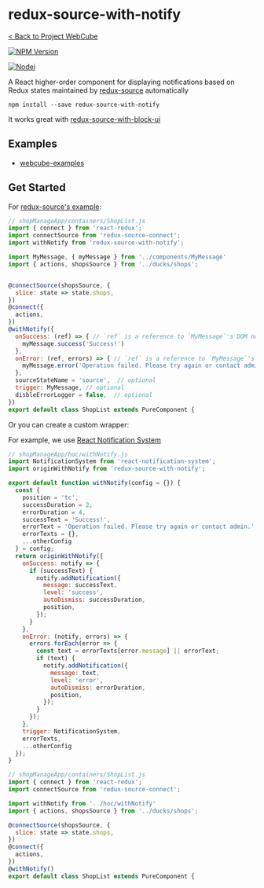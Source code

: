 # redux-source-with-notify

[< Back to Project WebCube](https://github.com/dexteryy/Project-WebCube/)

[![NPM Version][npm-image]][npm-url]
<!-- [![Build Status][travis-image]][travis-url]
[![Dependencies Status][dep-image]][dep-url] -->

[![Nodei][nodei-image]][npm-url]

[npm-image]: https://img.shields.io/npm/v/redux-source-with-notify.svg
[nodei-image]: https://nodei.co/npm/redux-source-with-notify.png?downloads=true
[npm-url]: https://npmjs.org/package/redux-source-with-notify
<!--
[travis-image]: https://img.shields.io/travis/dexteryy/redux-source-with-notify/master.svg
[travis-url]: https://travis-ci.org/dexteryy/redux-source-with-notify
[dep-image]: https://david-dm.org/dexteryy/redux-source-with-notify.svg
[dep-url]: https://david-dm.org/dexteryy/redux-source-with-notify
-->

A React higher-order component for displaying notifications based on Redux states maintained by [redux-source](https://github.com/dexteryy/Project-WebCube/tree/master/packages/redux-source) automatically

```
npm install --save redux-source-with-notify
```

It works great with [redux-source-with-block-ui](https://github.com/dexteryy/Project-WebCube/tree/master/packages/redux-source-with-block-ui)

## Examples

* [webcube-examples](../examples/webcube-examples)

## Get Started

For [redux-source's example](https://github.com/dexteryy/Project-WebCube/tree/master/packages/redux-source#get-started):

```js
// shopManageApp/containers/ShopList.js
import { connect } from 'react-redux';
import connectSource from 'redux-source-connect';
import withNotify from 'redux-source-with-notify';

import MyMessage, { myMessage } from '../components/MyMessage'
import { actions, shopsSource } from '../ducks/shops';


@connectSource(shopsSource, {
  slice: state => state.shops,
})
@connect({
  actions,
})
@withNotify({
  onSuccess: (ref) => { // `ref` is a reference to `MyMessage`'s DOM node
    myMessage.success('Success!')
  },
  onError: (ref, errors) => { // `ref` is a reference to `MyMessage`'s DOM node
    myMessage.error('Operation failed. Please try again or contact admin.')
  },
  sourceStateName = 'source',  // optional
  trigger: MyMessage, // optional
  disbleErrorLogger = false,  // optional
})
export default class ShopList extends PureComponent {
```

Or you can create a custom wrapper:

For example, we use [React Notification System](http://igorprado.com/react-notification-system/)

```js
// shopManageApp/hoc/withNotify.js
import NotificationSystem from 'react-notification-system';
import originWithNotify from 'redux-source-with-notify';

export default function withNotify(config = {}) {
  const {
    position = 'tc',
    successDuration = 2,
    errorDuration = 4,
    successText = 'Success!',
    errorText = 'Operation failed. Please try again or contact admin.',
    errorTexts = {},
    ...otherConfig
  } = config;
  return originWithNotify({
    onSuccess: notify => {
      if (successText) {
        notify.addNotification({
          message: successText,
          level: 'success',
          autoDismiss: successDuration,
          position,
        });
      }
    },
    onError: (notify, errors) => {
      errors.forEach(error => {
        const text = errorTexts[error.message] || errorText;
        if (text) {
          notify.addNotification({
            message: text,
            level: 'error',
            autoDismiss: errorDuration,
            position,
          });
        }
      });
    },
    trigger: NotificationSystem,
    errorTexts,
    ...otherConfig
  });
}
```

```js
// shopManageApp/containers/ShopList.js
import { connect } from 'react-redux';
import connectSource from 'redux-source-connect';

import withNotify from '../hoc/withNotify'
import { actions, shopsSource } from '../ducks/shops';

@connectSource(shopsSource, {
  slice: state => state.shops,
})
@connect({
  actions,
})
@withNotify()
export default class ShopList extends PureComponent {
```
